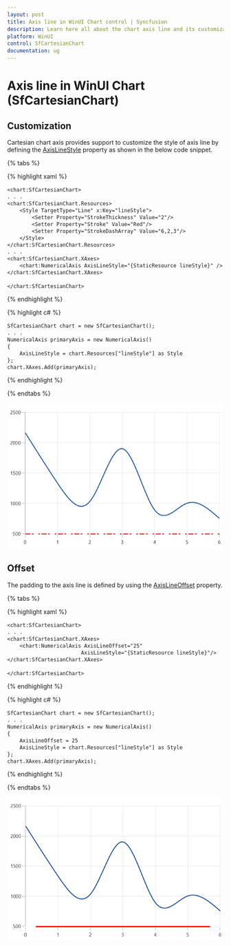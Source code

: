 ```yaml
---
layout: post
title: Axis line in WinUI Chart control | Syncfusion
description: Learn here all about the chart axis line and its customization in Syncfusion WinUI Chart (SfCartesianChart) control.
platform: WinUI
control: SfCartesianChart
documentation: ug
---
```


# Axis line in WinUI Chart (SfCartesianChart)

## Customization

Cartesian chart axis provides support to customize the style of axis line by defining the [AxisLineStyle](https://help.syncfusion.com/cr/winui/Syncfusion.UI.Xaml.Charts.ChartAxis.html#Syncfusion_UI_Xaml_Charts_ChartAxis_AxisLineStyle) property as shown in the below code snippet.

{% tabs %}

{% highlight xaml %}

    <chart:SfCartesianChart>
    . . .
    <chart:SfCartesianChart.Resources>
        <Style TargetType="Line" x:Key="lineStyle">
            <Setter Property="StrokeThickness" Value="2"/>
            <Setter Property="Stroke" Value="Red"/>
            <Setter Property="StrokeDashArray" Value="6,2,3"/>
        </Style>
    </chart:SfCartesianChart.Resources>
    . . .
    <chart:SfCartesianChart.XAxes>
        <chart:NumericalAxis AxisLineStyle="{StaticResource lineStyle}" />
    </chart:SfCartesianChart.XAxes>

    </chart:SfCartesianChart>

{% endhighlight %}

{% highlight c# %}

    SfCartesianChart chart = new SfCartesianChart();
    . . .
    NumericalAxis primaryAxis = new NumericalAxis()
    {
        AxisLineStyle = chart.Resources["lineStyle"] as Style 
    };
    chart.XAxes.Add(primaryAxis);

{% endhighlight %}

{% endtabs %}

![Axis line customization support in WinUI Chart](Axis_images/WinUI_Chart_Axis_line_styles.png)

## Offset

The padding to the axis line is defined by using the [AxisLineOffset](https://help.syncfusion.com/cr/winui/Syncfusion.UI.Xaml.Charts.ChartAxis.html#Syncfusion_UI_Xaml_Charts_ChartAxis_AxisLineOffset) property.

{% tabs %}

{% highlight xaml %}

    <chart:SfCartesianChart>
    . . .
    <chart:SfCartesianChart.XAxes>
        <chart:NumericalAxis AxisLineOffset="25" 
                            AxisLineStyle="{StaticResource lineStyle}"/>
    </chart:SfCartesianChart.XAxes>

    </chart:SfCartesianChart>

{% endhighlight %}

{% highlight c# %}

    SfCartesianChart chart = new SfCartesianChart();
    . . .
    NumericalAxis primaryAxis = new NumericalAxis()
    {
        AxisLineOffset = 25
        AxisLineStyle = chart.Resources["lineStyle"] as Style
    };
    chart.XAxes.Add(primaryAxis);

{% endhighlight %}

{% endtabs %}

![Padding support for axis line in WinUI](Axis_images/WinUI_Chart_Axis_line_styles_offset.png)